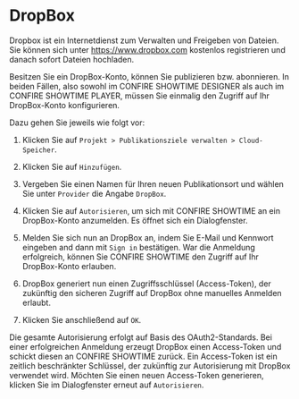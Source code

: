# DropBox

Dropbox ist ein Internetdienst zum Verwalten und Freigeben von Dateien. Sie können sich unter https://www.dropbox.com kostenlos registrieren und danach sofort Dateien hochladen.

Besitzen Sie ein DropBox-Konto, können Sie publizieren bzw. abonnieren. In beiden Fällen, also sowohl im CONFIRE SHOWTIME DESIGNER als auch im CONFIRE SHOWTIME PLAYER, müssen Sie einmalig den Zugriff auf Ihr DropBox-Konto konfigurieren.

Dazu gehen Sie jeweils wie folgt vor:

1. Klicken Sie auf `Projekt > Publikationsziele verwalten > Cloud-Speicher`.

2. Klicken Sie auf `Hinzufügen`.

3. Vergeben Sie einen Namen für Ihren neuen Publikationsort und wählen Sie unter `Provider` die Angabe `DropBox`.

4. Klicken Sie auf `Autorisieren`, um sich mit CONFIRE SHOWTIME an ein DropBox-Konto anzumelden. Es öffnet sich ein Dialogfenster. 

5. Melden Sie sich nun an DropBox an, indem Sie E-Mail und Kennwort eingeben and dann mit `Sign in` bestätigen. War die Anmeldung erfolgreich, können Sie CONFIRE SHOWTIME den Zugriff auf Ihr DropBox-Konto erlauben.

6. DropBox generiert nun einen Zugriffsschlüssel (Access-Token), der zukünftig den sicheren Zugriff auf DropBox ohne manuelles Anmelden erlaubt.

7. Klicken Sie anschließend auf `OK`. 
   
Die gesamte Autorisierung erfolgt auf Basis des OAuth2-Standards. Bei einer erfolgreichen Anmeldung erzeugt DropBox einen Access-Token und schickt diesen an CONFIRE SHOWTIME zurück. Ein Access-Token ist ein zeitlich beschränkter Schlüssel, der zukünftig zur Autorisierung mit DropBox verwendet wird. Möchten Sie einen neuen Access-Token generieren, klicken Sie im Dialogfenster erneut auf `Autorisieren`.
